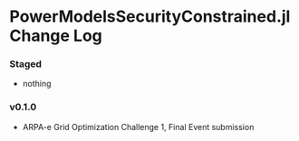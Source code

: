 PowerModelsSecurityConstrained.jl Change Log
============================================

### Staged
- nothing

### v0.1.0
- ARPA-e Grid Optimization Challenge 1, Final Event submission
